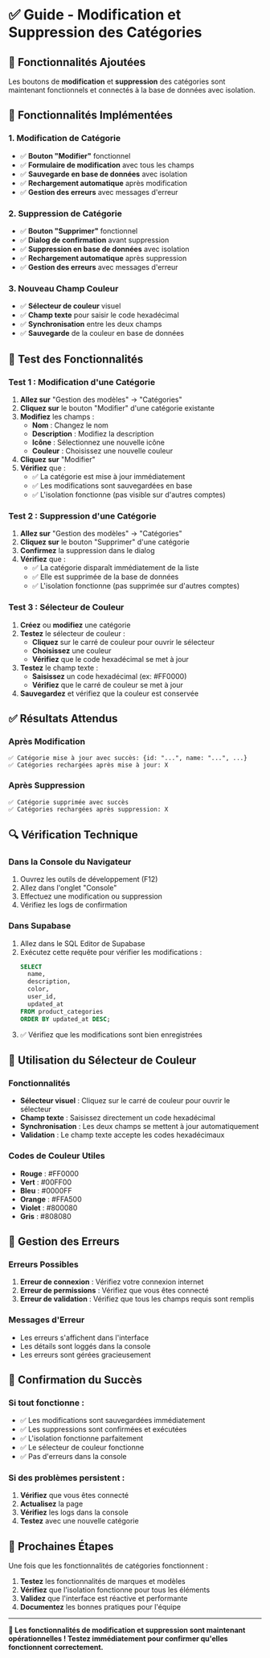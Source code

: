 # ✅ Guide - Modification et Suppression des Catégories

## 🎯 **Fonctionnalités Ajoutées**

Les boutons de **modification** et **suppression** des catégories sont maintenant fonctionnels et connectés à la base de données avec isolation.

## 🔧 **Fonctionnalités Implémentées**

### **1. Modification de Catégorie**
- ✅ **Bouton "Modifier"** fonctionnel
- ✅ **Formulaire de modification** avec tous les champs
- ✅ **Sauvegarde en base de données** avec isolation
- ✅ **Rechargement automatique** après modification
- ✅ **Gestion des erreurs** avec messages d'erreur

### **2. Suppression de Catégorie**
- ✅ **Bouton "Supprimer"** fonctionnel
- ✅ **Dialog de confirmation** avant suppression
- ✅ **Suppression en base de données** avec isolation
- ✅ **Rechargement automatique** après suppression
- ✅ **Gestion des erreurs** avec messages d'erreur

### **3. Nouveau Champ Couleur**
- ✅ **Sélecteur de couleur** visuel
- ✅ **Champ texte** pour saisir le code hexadécimal
- ✅ **Synchronisation** entre les deux champs
- ✅ **Sauvegarde** de la couleur en base de données

## 🧪 **Test des Fonctionnalités**

### **Test 1 : Modification d'une Catégorie**

1. **Allez sur** "Gestion des modèles" → "Catégories"
2. **Cliquez sur** le bouton "Modifier" d'une catégorie existante
3. **Modifiez** les champs :
   - **Nom** : Changez le nom
   - **Description** : Modifiez la description
   - **Icône** : Sélectionnez une nouvelle icône
   - **Couleur** : Choisissez une nouvelle couleur
4. **Cliquez sur** "Modifier"
5. **Vérifiez** que :
   - ✅ La catégorie est mise à jour immédiatement
   - ✅ Les modifications sont sauvegardées en base
   - ✅ L'isolation fonctionne (pas visible sur d'autres comptes)

### **Test 2 : Suppression d'une Catégorie**

1. **Allez sur** "Gestion des modèles" → "Catégories"
2. **Cliquez sur** le bouton "Supprimer" d'une catégorie
3. **Confirmez** la suppression dans le dialog
4. **Vérifiez** que :
   - ✅ La catégorie disparaît immédiatement de la liste
   - ✅ Elle est supprimée de la base de données
   - ✅ L'isolation fonctionne (pas supprimée sur d'autres comptes)

### **Test 3 : Sélecteur de Couleur**

1. **Créez** ou **modifiez** une catégorie
2. **Testez** le sélecteur de couleur :
   - **Cliquez** sur le carré de couleur pour ouvrir le sélecteur
   - **Choisissez** une couleur
   - **Vérifiez** que le code hexadécimal se met à jour
3. **Testez** le champ texte :
   - **Saisissez** un code hexadécimal (ex: #FF0000)
   - **Vérifiez** que le carré de couleur se met à jour
4. **Sauvegardez** et vérifiez que la couleur est conservée

## ✅ **Résultats Attendus**

### **Après Modification**
```
✅ Catégorie mise à jour avec succès: {id: "...", name: "...", ...}
✅ Catégories rechargées après mise à jour: X
```

### **Après Suppression**
```
✅ Catégorie supprimée avec succès
✅ Catégories rechargées après suppression: X
```

## 🔍 **Vérification Technique**

### **Dans la Console du Navigateur**
1. Ouvrez les outils de développement (F12)
2. Allez dans l'onglet "Console"
3. Effectuez une modification ou suppression
4. Vérifiez les logs de confirmation

### **Dans Supabase**
1. Allez dans le SQL Editor de Supabase
2. Exécutez cette requête pour vérifier les modifications :
   ```sql
   SELECT 
     name, 
     description,
     color,
     user_id, 
     updated_at 
   FROM product_categories 
   ORDER BY updated_at DESC;
   ```
3. ✅ Vérifiez que les modifications sont bien enregistrées

## 🎨 **Utilisation du Sélecteur de Couleur**

### **Fonctionnalités**
- **Sélecteur visuel** : Cliquez sur le carré de couleur pour ouvrir le sélecteur
- **Champ texte** : Saisissez directement un code hexadécimal
- **Synchronisation** : Les deux champs se mettent à jour automatiquement
- **Validation** : Le champ texte accepte les codes hexadécimaux

### **Codes de Couleur Utiles**
- **Rouge** : #FF0000
- **Vert** : #00FF00
- **Bleu** : #0000FF
- **Orange** : #FFA500
- **Violet** : #800080
- **Gris** : #808080

## 🚨 **Gestion des Erreurs**

### **Erreurs Possibles**
1. **Erreur de connexion** : Vérifiez votre connexion internet
2. **Erreur de permissions** : Vérifiez que vous êtes connecté
3. **Erreur de validation** : Vérifiez que tous les champs requis sont remplis

### **Messages d'Erreur**
- Les erreurs s'affichent dans l'interface
- Les détails sont loggés dans la console
- Les erreurs sont gérées gracieusement

## 🎉 **Confirmation du Succès**

### **Si tout fonctionne :**
- ✅ Les modifications sont sauvegardées immédiatement
- ✅ Les suppressions sont confirmées et exécutées
- ✅ L'isolation fonctionne parfaitement
- ✅ Le sélecteur de couleur fonctionne
- ✅ Pas d'erreurs dans la console

### **Si des problèmes persistent :**
1. **Vérifiez** que vous êtes connecté
2. **Actualisez** la page
3. **Vérifiez** les logs dans la console
4. **Testez** avec une nouvelle catégorie

## 🚀 **Prochaines Étapes**

Une fois que les fonctionnalités de catégories fonctionnent :

1. **Testez** les fonctionnalités de marques et modèles
2. **Vérifiez** que l'isolation fonctionne pour tous les éléments
3. **Validez** que l'interface est réactive et performante
4. **Documentez** les bonnes pratiques pour l'équipe

---

**🎯 Les fonctionnalités de modification et suppression sont maintenant opérationnelles ! Testez immédiatement pour confirmer qu'elles fonctionnent correctement.**





